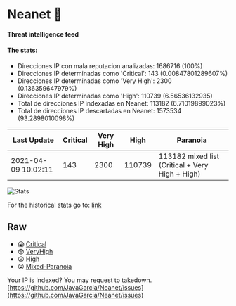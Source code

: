 # Neanet :hocho:
#### Threat intelligence feed
#### The stats:

- Direcciones IP con mala reputacion analizadas: 1686716 (100%)
- Direcciones IP determinadas como 'Critical':  143 (0.00847801289607%)
- Direcciones IP determinadas como 'Very High':  2300 (0.136359647979%)
- Direcciones IP determinadas como 'High':  110739 (6.56536132935)
- Total de direcciones IP indexadas en Neanet:  113182 (6.71019899023%)
- Total de direcciones IP descartadas en Neanet:  1573534 (93.2898010098%)

| Last Update | Critical | Very High | High | Paranoia |
| --- | --- | --- | --- | --- |
| 2021-04-09 10:02:11 | 143 | 2300 | 110739 | 113182 mixed list (Critical + Very High + High)|

![Stats](https://docs.google.com/spreadsheets/d/e/2PACX-1vSnaNMIXVabIpDJjufMlzH7poXnshF3mgd8Is1g9ytUEzVsP5my4Trn8f-xkoLLQ38xpL3HtmUexLo6/pubchart?oid=501124687&format=image)

For the historical stats go to: [link](/stats.csv)
## Raw
- :scream: [Critical](https://raw.githubusercontent.com/JavaGarcia/Neanet/master/blacklists/neanet_critical.txt)
- :fearful: [VeryHigh](https://raw.githubusercontent.com/JavaGarcia/Neanet/master/blacklists/neanet_veryHigh.txtt)
- :frowning: [High](https://raw.githubusercontent.com/JavaGarcia/Neanet/master/blacklists/neanet_high.txt)
- :dizzy_face: [Mixed-Paranoia](https://raw.githubusercontent.com/JavaGarcia/Neanet/master/blacklists/neanet_all.txt)


Your IP is indexed? You may request to takedown. [https://github.com/JavaGarcia/Neanet/issues](https://github.com/JavaGarcia/Neanet/issues)
























































































































































































































































































































































































































































































































































































































































































































































































































































































































































































































































































































































































































































































































































































































































































































































































































































































































































































































































































































































































































































































































































































































































































































































































































































































































































































































































































































































































































































































































































































































































































































































































































































































































































































































































































































































































































































































































































































































































































































































































































































































































































































































































































































































































































































































































































































































































































































































































































































































































































































































































































































































































































































































































































































































































































































































































































































































